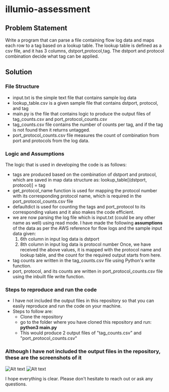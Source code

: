 # illumio-assessment

## Problem Statement
Write a program that can parse a file containing flow log data and maps each row to a tag based on a lookup table. The lookup table is defined as a csv file, and it has 3 columns, dstport,protocol,tag. The dstport and protocol combination decide what tag can be applied.   

## Solution

### File Structure
- input.txt is the simple text file that contains sample log data
- lookup_table.csv is a given sample file that contains dstport, protocol, and tag
- main.py is the file that contains logic to produce the output files of tag_counts.csv and port_protocol_counts.csv
- tag_counts.csv file contains the number of counts per tag, and if the tag is not found then it returns untagged.
- port_protocol_counts.csv file measures the count of combination from port and protocols from the log data.

### Logic and Assumptions
The logic that is used in developing the code is as follows:
- tags are produced based on the combination of dstport and protocol, which are saved in map data structure as:
    lookup_table[(dstport, protocol)] = tag
- get_protocol_name function is used for mapping the protocol number with its corresponding protocol name, which is required in the port_protocol_counts.csv file
- defaultdict is used for counting the tags and port_protocol to its corresponding values and it also makes the code efficient.
- we are now parsing the log file which is input.txt (could be any other name as well) using read mode. 
  I have made the following **assumptions** of the data as per the AWS reference for flow logs and the sample input data given:
    1. 6th column in input log data is dstport
    2. 8th column in input log data is protocol number
  Once, we have received the above values, it is mapped with the protocol name and lookup table, and the count for the required output starts from here.
- tag counts are written in the tag_counts.csv file using Python's write function.
- port, protocol, and its counts are written in port_protocol_counts.csv file using the inbuilt file write function.

### Steps to reproduce and run the code
- I have not included the output files in this repository so that you can easily reproduce and run the code on your machine.
- Steps to follow are:
  - Clone the repository
  - go to the folder where you have cloned this repository and run:
    **python3 main.py**
  - This would produce 2 output files of "tag_counts.csv" and "port_protocol_counts.csv"

### Although I have not included the output files in the repository, these are the screenshots of it
![Alt text](https://github.com/user-attachments/assets/e454ad61-d67e-4b99-8224-66208cb743c5)
![Alt text](https://github.com/user-attachments/assets/cfd44f9b-398f-40f4-8527-3c3dc4be2c4e)

I hope everything is clear. Please don't hesitate to reach out or ask any questions.
